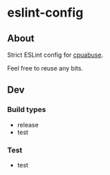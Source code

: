 # eslint-config

## About

Strict ESLint config for [cpuabuse](https://github.com/cpuabuse).

Feel free to reuse any bits.

## Dev

### Build types

- release
- test

### Test

- test